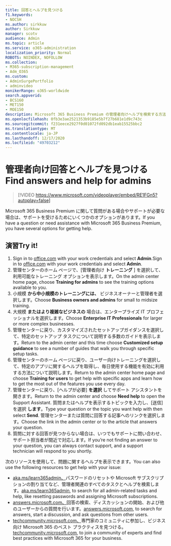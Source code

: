 ```yaml
---
title: 回答とヘルプを見つける
f1.keywords:
- NOCSH
ms.author: sirkkuw
author: Sirkkuw
manager: scotv
audience: Admin
ms.topic: article
ms.service: o365-administration
localization_priority: Normal
ROBOTS: NOINDEX, NOFOLLOW
ms.collection:
- M365-subscription-management
- Adm_O365
ms.custom:
- AdminSurgePortfolio
- adminvideo
monikerRange: o365-worldwide
search.appverid:
- BCS160
- MET150
- MOE150
description: Microsoft 365 Business Premium の管理者向けヘルプを検索する方法について説明します。
ms.openlocfilehash: 0fb3e3ae2521353b9185e5b7f27b681e1d9c743c
ms.sourcegitcommit: f231eece2927f0d01072fd092db1eab15525bbc2
ms.translationtype: MT
ms.contentlocale: ja-JP
ms.lasthandoff: 12/17/2020
ms.locfileid: "49703212"
---
```

# <a name="find-answers-and-help-for-admins"></a><span data-ttu-id="61ce0-103">管理者向け回答とヘルプを見つける</span><span class="sxs-lookup"><span data-stu-id="61ce0-103">Find answers and help for admins</span></span>

> [!VIDEO https://www.microsoft.com/videoplayer/embed/RE1FGn5?autoplay=false]

<span data-ttu-id="61ce0-104">Microsoft 365 Business Premium に関して質問がある場合やサポートが必要な場合は、サポートを受けるためにいくつかのオプションがあります。</span><span class="sxs-lookup"><span data-stu-id="61ce0-104">If you have a question or need assistance with Microsoft 365 Business Premium, you have several options for getting help.</span></span>

## <a name="try-it"></a><span data-ttu-id="61ce0-105">演習</span><span class="sxs-lookup"><span data-stu-id="61ce0-105">Try it!</span></span>

1. <span data-ttu-id="61ce0-106">Sign in to [office.com](https://office.com) with your work credentials and select **Admin**.</span><span class="sxs-lookup"><span data-stu-id="61ce0-106">Sign in to [office.com](https://office.com) with your work credentials and select **Admin**.</span></span>
1. <span data-ttu-id="61ce0-107">管理センターのホーム ページで、[管理者向け **トレーニング** ] を選択して、利用可能なトレーニング オプションを表示します。</span><span class="sxs-lookup"><span data-stu-id="61ce0-107">On the admin center home page, choose **Training for admins** to see the training options available to you.</span></span>
1. <span data-ttu-id="61ce0-108">小規模 **から中小規模のトレーニングには、** ビジネスオーナーと管理者を選択します。</span><span class="sxs-lookup"><span data-stu-id="61ce0-108">Choose **Business owners and admins** for small to midsize training.</span></span>
1. <span data-ttu-id="61ce0-109">大規模 **またはより複雑なビジネスの** 場合は、エンタープライズ IT プロフェッショナルを選択します。</span><span class="sxs-lookup"><span data-stu-id="61ce0-109">Choose **Enterprise IT Professionals** for larger or more complex businesses.</span></span>
1. <span data-ttu-id="61ce0-110">管理センターに戻り、カスタマイズされたセットアップガイダンスを選択して、特定のセットアップ タスクについて説明する多数のガイドを表示します。</span><span class="sxs-lookup"><span data-stu-id="61ce0-110">Return to the admin center and this time choose **Customized setup guidance** to see a number of guides that walk you through specific setup tasks.</span></span>
1. <span data-ttu-id="61ce0-111">管理センターのホーム ページに戻り、ユーザー向けトレーニングを選択して、特定のアプリに関するヘルプを取得し、毎日使用する機能を有効に利用する方法について説明します。</span><span class="sxs-lookup"><span data-stu-id="61ce0-111">Return to the admin center home page and choose **Training for users** to get help with specific apps and learn how to get the most out of the features you use every day.</span></span>
1. <span data-ttu-id="61ce0-112">管理センターに戻り、[ヘルプが必要] **を選択** してサポート アシスタントを開きます。</span><span class="sxs-lookup"><span data-stu-id="61ce0-112">Return to the admin center and choose **Need help** to open the Support Assistant.</span></span> <span data-ttu-id="61ce0-113">質問またはヘルプを表示するトピックを入力し、[送信] を選択 **します**。</span><span class="sxs-lookup"><span data-stu-id="61ce0-113">Type your question or the topic you want help with then select **Send**.</span></span> <span data-ttu-id="61ce0-114">管理センターまたは質問に回答する記事へのリンクを選択します。</span><span class="sxs-lookup"><span data-stu-id="61ce0-114">Choose the link in the admin center or to the article that answers your question.</span></span>
1. <span data-ttu-id="61ce0-115">質問に対する回答が見つからない場合は、いつでもサポートに問い合わせ、サポート担当者が間近で対応します。</span><span class="sxs-lookup"><span data-stu-id="61ce0-115">If you’re not finding an answer to your question, you can always contact support, and a support technician will respond to you shortly.</span></span>

<span data-ttu-id="61ce0-116">次のリソースを使用して、問題に関するヘルプを表示できます。</span><span class="sxs-lookup"><span data-stu-id="61ce0-116">You can also use the following resources to get help with your issue:</span></span>

- <span data-ttu-id="61ce0-117">[aka.ms/learn365admin、](https://aka.ms/learn365admin)パスワードのリセットや Microsoft サブスクリプションの割り当てなど、管理者関連のすべてのタスクとヘルプを検索します。</span><span class="sxs-lookup"><span data-stu-id="61ce0-117">[aka.ms/learn365admin](https://aka.ms/learn365admin), to search for all admin-related tasks and help, like resetting passwords and assigning Microsoft subscriptions.</span></span>
- <span data-ttu-id="61ce0-118">[answers.microsoft.com、](https://answers.microsoft.com)回答の検索、ディスカッションの開始、および他のユーザーからの質問を行います。</span><span class="sxs-lookup"><span data-stu-id="61ce0-118">[answers.microsoft.com](https://answers.microsoft.com), to search for answers, start a discussion, and ask questions from other users.</span></span>
- <span data-ttu-id="61ce0-119">[techcommunity.microsoft.com、](https://techcommunity.microsoft.com)専門家のコミュニティに参加し、ビジネス向け Microsoft 365 のベスト プラクティスを見つける。</span><span class="sxs-lookup"><span data-stu-id="61ce0-119">[techcommunity.microsoft.com](https://techcommunity.microsoft.com), to join a community of experts and find best practices with Microsoft 365 for your business.</span></span>